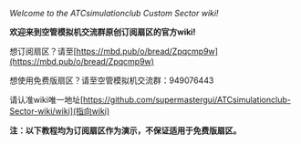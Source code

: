 *Welcome to the ATCsimulationclub Custom Sector wiki!*

**欢迎来到空管模拟机交流群原创订阅扇区的官方wiki!**

想订阅扇区？请至[https://mbd.pub/o/bread/Zpqcmp9w](https://mbd.pub/o/bread/Zpqcmp9w)

想使用免费版扇区？请至空管模拟机交流群：949076443

请认准wiki唯一地址[https://github.com/supermastergui/ATCsimulationclub-Sector-wiki/wiki](指向wiki)

**注：以下教程均为订阅扇区作为演示，不保证适用于免费版扇区。**
